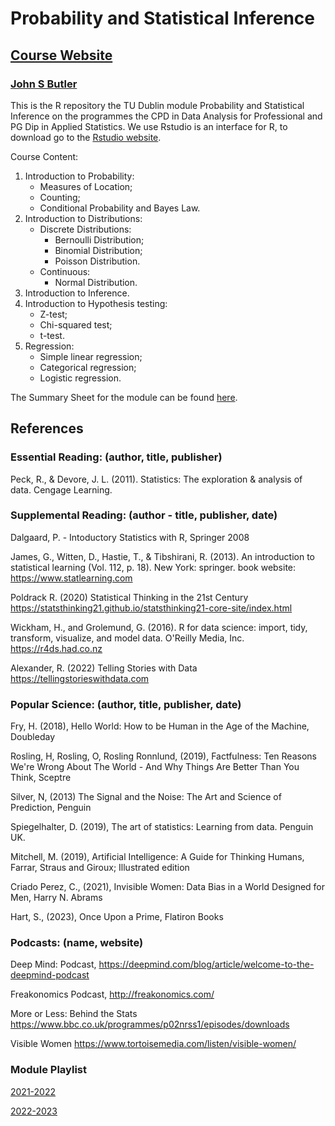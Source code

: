 # Probability and Statistical Inference
## [Course Website](https://sites.google.com/dit.ie/math4001/home)
### [John S Butler](https://johnsbutler.netlify.com/)

This is the R repository the TU Dublin module Probability and Statistical Inference on the programmes the CPD in Data Analysis for Professional and PG Dip in Applied Statistics. We use Rstudio is an interface for R, to download go to the [Rstudio website](https://www.rstudio.com).


Course Content:
1. Introduction to Probability:
   - Measures of Location;
   - Counting;
   - Conditional Probability and Bayes Law.
2. Introduction to Distributions:
   - Discrete Distributions:
     - Bernoulli Distribution;
     - Binomial Distribution;
     - Poisson Distribution.
   - Continuous:
     - Normal Distribution.
3. Introduction to Inference.
4. Introduction to Hypothesis testing:
   - Z-test;
   - Chi-squared test;
   - t-test.
5. Regression:
   - Simple linear regression;
   - Categorical regression;
   - Logistic regression.

The Summary Sheet for the module can be found [here](https://github.com/john-s-butler-dit/Probability-Cheat-Sheet).

## References
### Essential Reading: (author, title, publisher)

Peck, R., & Devore, J. L. (2011). Statistics: The exploration & analysis of data. Cengage Learning.


### Supplemental Reading: (author - title, publisher, date)

Dalgaard, P.  - Intoductory Statistics with R, Springer 2008

James, G., Witten, D., Hastie, T., & Tibshirani, R. (2013). An introduction to statistical learning (Vol. 112, p. 18). New York: springer. book website: https://www.statlearning.com

Poldrack R. (2020) Statistical Thinking in the 21st Century https://statsthinking21.github.io/statsthinking21-core-site/index.html

Wickham, H., and Grolemund, G. (2016). R for data science: import, tidy, transform, visualize, and model data. O'Reilly Media, Inc. https://r4ds.had.co.nz

Alexander,  R. (2022) Telling Stories with Data  https://tellingstorieswithdata.com


### Popular Science: (author, title, publisher, date)
Fry, H. (2018), Hello World: How to be Human in the Age of the Machine, Doubleday

Rosling, H, Rosling, O, Rosling Ronnlund, (2019), Factfulness: Ten Reasons We're Wrong About The World - And Why Things Are Better Than You Think, Sceptre

Silver, N, (2013) The Signal and the Noise: The Art and Science of Prediction, Penguin

Spiegelhalter, D. (2019), The art of statistics: Learning from data. Penguin UK.

Mitchell, M. (2019), Artificial Intelligence: A Guide for Thinking Humans, Farrar, Straus and Giroux; Illustrated edition 

Criado Perez, C., (2021), Invisible Women: Data Bias in a World Designed for Men, Harry N. Abrams

Hart, S., (2023), Once Upon a Prime, Flatiron Books

### Podcasts: (name, website)
Deep Mind: Podcast, https://deepmind.com/blog/article/welcome-to-the-deepmind-podcast 

Freakonomics Podcast, http://freakonomics.com/ 

More or Less: Behind the Stats https://www.bbc.co.uk/programmes/p02nrss1/episodes/downloads 

Visible Women https://www.tortoisemedia.com/listen/visible-women/

### Module Playlist
[2021-2022](https://open.spotify.com/playlist/3MP5KPwjPTBSLQSkHFofwU?si=861703d810ef4b27)

[2022-2023](https://open.spotify.com/playlist/77Vcs0h8WrYgZPYDde55s4?si=53284a7c27d9468b)
